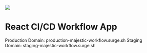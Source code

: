 ![](https://github.com/alialaa/github-actions-course-react/workflows/CI/badge.svg?branch=develop&event=push)

# React CI/CD Workflow App

Production Domain: production-majestic-workflow.surge.sh
Staging Domain: staging-majestic-workflow.surge.sh
